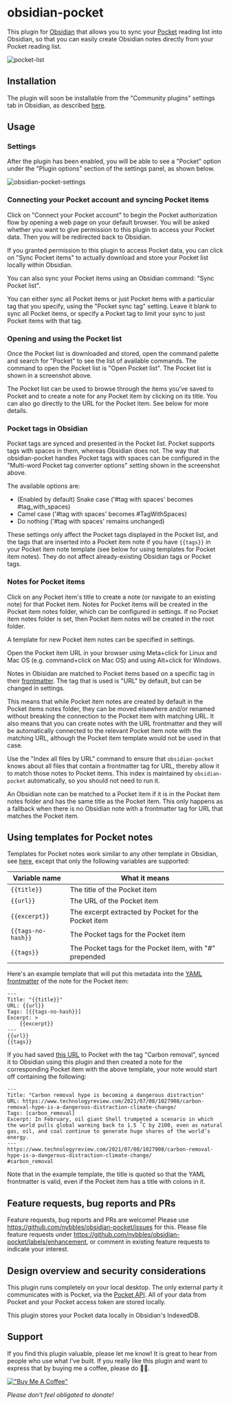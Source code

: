 # obsidian-pocket

This plugin for [Obsidian](https://obsidian.md/) that allows you to sync your
[Pocket](https://getpocket.com/) reading list into Obsidian, so that you can
easily create Obsidian notes directly from your Pocket reading list.

![pocket-list](https://raw.githubusercontent.com/nybbles/obsidian-pocket/master/images/pocket-list.png)

## Installation

The plugin will soon be installable from the "Community plugins" settings tab
in Obsidian, as described
[here](https://help.obsidian.md/Advanced+topics/Third-party+plugins#Discover+and+install+community+plugins).

## Usage

### Settings

After the plugin has been enabled, you will be able to see a "Pocket" option
under the "Plugin options" section of the settings panel, as shown below.

![obsidian-pocket-settings](https://raw.githubusercontent.com/nybbles/obsidian-pocket/master/images/obsidian-pocket-settings.png)

### Connecting your Pocket account and syncing Pocket items

Click on "Connect your Pocket account" to begin the Pocket authorization flow by
opening a web page on your default browser. You will be asked whether you want
to give permission to this plugin to access your Pocket data. Then you will be
redirected back to Obsidian.

If you granted permission to this plugin to access Pocket data, you can click on
"Sync Pocket items" to actually download and store your Pocket list locally
within Obsidian.

You can also sync your Pocket items using an Obsidian command: "Sync Pocket list".

You can either sync all Pocket items or just Pocket items with a particular tag
that you specify, using the "Pocket sync tag" setting. Leave it blank to sync
all Pocket items, or specify a Pocket tag to limit your sync to just Pocket
items with that tag.

### Opening and using the Pocket list

Once the Pocket list is downloaded and stored, open the command palette and
search for "Pocket" to see the list of available commands. The command to open
the Pocket list is "Open Pocket list". The Pocket list is shown in a screenshot
above.

The Pocket list can be used to browse through the items you've saved to Pocket
and to create a note for any Pocket item by clicking on its title. You can also
go directly to the URL for the Pocket item. See below for more details.

### Pocket tags in Obsidian

Pocket tags are synced and presented in the Pocket list. Pocket supports tags
with spaces in them, whereas Obsidian does not. The way that obsidian-pocket
handles Pocket tags with spaces can be configured in the "Multi-word Pocket tag
converter options" setting shown in the screenshot above.

The available options are:

- (Enabled by default) Snake case ('#tag with spaces' becomes #tag_with_spaces)
- Camel case ('#tag with spaces' becomes #TagWithSpaces)
- Do nothing ('#tag with spaces' remains unchanged)

These settings only affect the Pocket tags displayed in the Pocket list, and the
tags that are inserted into a Pocket item note if you have `{{tags}}` in your
Pocket item note template (see below for using templates for Pocket item
notes). They do not affect already-existing Obsidian tags or Pocket tags.

### Notes for Pocket items

Click on any Pocket item's title to create a note (or navigate to an existing
note) for that Pocket item. Notes for Pocket items will be created in the Pocket
item notes folder, which can be configured in settings. If no Pocket item notes
folder is set, then Pocket item notes will be created in the root folder.

A template for new Pocket item notes can be specified in settings.

Open the Pocket item URL in your browser using Meta+click for Linux and Mac OS
(e.g. command+click on Mac OS) and using Alt+click for Windows.

Notes in Obisidan are matched to Pocket items based on a specific tag in their
[frontmatter](https://help.obsidian.md/Advanced+topics/YAML+front+matter). The
tag that is used is "URL" by default, but can be changed in settings.

This means that while Pocket item notes are created by default in the Pocket
items notes folder, they can be moved elsewhere and/or renamed without breaking
the connection to the Pocket item with matching URL. It also means that you can
create notes with the URL frontmatter and they will be automatically connected
to the relevant Pocket item note with the matching URL, although the Pocket item
template would not be used in that case.

Use the "Index all files by URL" command to ensure that `obsidian-pocket` knows
about all files that contain a frontmatter tag for URL, thereby allow it to
match those notes to Pocket items. This index is maintained by `obsidian-pocket`
automatically, so you should not need to run it.

An Obsidian note can be matched to a Pocket item if it is in the Pocket item
notes folder and has the same title as the Pocket item. This only happens as a
fallback when there is no Obsidian note with a frontmatter tag for URL that
matches the Pocket item.

## Using templates for Pocket notes

Templates for Pocket notes work similar to any other template in Obsidian, see
[here](https://help.obsidian.md/Plugins/Templates), except that only the
following variables are supported:

| Variable name      | What it means                                           |
| ------------------ | ------------------------------------------------------- |
| `{{title}}`        | The title of the Pocket item                            |
| `{{url}}`          | The URL of the Pocket item                              |
| `{{excerpt}}`      | The excerpt extracted by Pocket for the Pocket item     |
| `{{tags-no-hash}}` | The Pocket tags for the Pocket item                     |
| `{{tags}}`         | The Pocket tags for the Pocket item, with "#" prepended |

Here's an example template that will put this metadata into the [YAML
frontmatter](https://help.obsidian.md/Advanced+topics/YAML+front+matter) of the
note for the Pocket item:

```
---
Title: "{{title}}"
URL: {{url}}
Tags: [{{tags-no-hash}}]
Excerpt: >
    {{excerpt}}
---
{{url}}
{{tags}}
```

If you had saved [this
URL](https://www.technologyreview.com/2021/07/08/1027908/carbon-removal-hype-is-a-dangerous-distraction-climate-change/)
to Pocket with the tag "Carbon removal", synced it to Obsidian using this plugin
and then created a note for the corresponding Pocket item with the above
template, your note would start off containing the following:

```
---
Title: "Carbon removal hype is becoming a dangerous distraction"
URL: https://www.technologyreview.com/2021/07/08/1027908/carbon-removal-hype-is-a-dangerous-distraction-climate-change/
Tags: [carbon_removal]
Excerpt: In February, oil giant Shell trumpeted a scenario in which the world pulls global warming back to 1.5 ˚C by 2100, even as natural gas, oil, and coal continue to generate huge shares of the world’s energy.
---
https://www.technologyreview.com/2021/07/08/1027908/carbon-removal-hype-is-a-dangerous-distraction-climate-change/
#carbon_removal
```

Note that in the example template, the title is quoted so that the YAML
frontmatter is valid, even if the Pocket item has a title with colons in it.

## Feature requests, bug reports and PRs

Feature requests, bug reports and PRs are welcome! Please use
https://github.com/nybbles/obsidian-pocket/issues for this. Please file feature
requests under https://github.com/nybbles/obsidian-pocket/labels/enhancement, or
comment in existing feature requests to indicate your interest.

## Design overview and security considerations

This plugin runs completely on your local desktop. The only external party it
communicates with is Pocket, via the [Pocket
API](https://getpocket.com/developer/). All of your data from Pocket and your
Pocket access token are stored locally.

This plugin stores your Pocket data locally in Obsidian's IndexedDB.

## Support

If you find this plugin valuable, please let me know! It is great to hear from
people who use what I've built. If you really like this plugin and want to
express that by buying me a coffee, please do 🙏🏾.

[!["Buy Me A Coffee"](https://www.buymeacoffee.com/assets/img/custom_images/orange_img.png)](https://www.buymeacoffee.com/nybbles)

_Please don't feel obligated to donate!_
